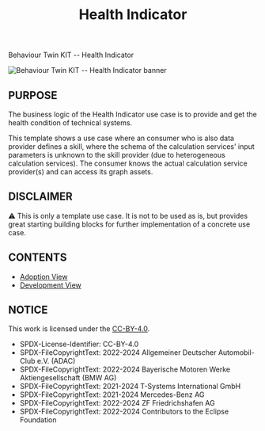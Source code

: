 ﻿---
id: overview
title: Health Indicator
description: Behaviour Twin KIT
hide_title: true
---

<div style={{fontSize:40, color:'rgb(255,166,1)', marginBottom:13}}>Behaviour Twin KIT -- Health Indicator</div>

![Behaviour Twin KIT -- Health Indicator banner](@site/static/img/kit-icons/behaviour-twin-hi-kit-icon.svg)

## PURPOSE

The business logic of the Health Indicator use case is to provide and get the health condition of technical systems.

This template shows a use case where an consumer who is also data provider defines a skill, where the schema of the calculation services' input parameters is unknown to the skill provider (due to heterogeneous calculation services). The consumer knows the actual calculation service provider(s) and can access its graph assets.

## DISCLAIMER

:warning: This is only a template use case. It is not to be used as is, but provides great starting building blocks for further implementation of a concrete use case.

## CONTENTS

- [Adoption View](adoption-view/overview)
- [Development View](development-view/overview)

## NOTICE

This work is licensed under the [CC-BY-4.0](https://creativecommons.org/licenses/by/4.0/legalcode).

- SPDX-License-Identifier: CC-BY-4.0
- SPDX-FileCopyrightText: 2022-2024 Allgemeiner Deutscher Automobil-Club e.V. (ADAC)
- SPDX-FileCopyrightText: 2022-2024 Bayerische Motoren Werke Aktiengesellschaft (BMW AG)
- SPDX-FileCopyrightText: 2021-2024 T-Systems International GmbH
- SPDX-FileCopyrightText: 2021-2024 Mercedes-Benz AG
- SPDX-FileCopyrightText: 2022-2024 ZF Friedrichshafen AG
- SPDX-FileCopyrightText: 2022-2024 Contributors to the Eclipse Foundation
